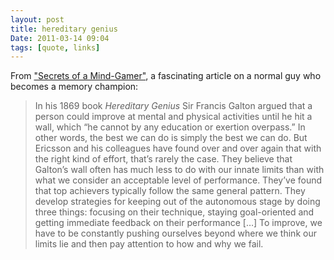 ```yaml
---
layout: post
title: hereditary genius
Date: 2011-03-14 09:04
tags: [quote, links]
---
```


From ["Secrets of a Mind-Gamer"](http://www.nytimes.com/interactive/2011/02/20/magazine/mind-secrets.html), a fascinating article on a normal guy who becomes a memory champion:
 
> In his 1869 book _Hereditary Genius_ Sir Francis Galton argued that a person
could improve at mental and physical activities until he hit a wall, which “he
cannot by any education or exertion overpass.” In other words, the best we can
do is simply the best we can do. But Ericsson and his colleagues have found
over and over again that with the right kind of effort, that’s rarely the
case. They believe that Galton’s wall often has much less to do with our
innate limits than with what we consider an acceptable level of performance.  They’ve found that top achievers typically follow the same general pattern.
They develop strategies for keeping out of the autonomous stage by doing three
things: focusing on their technique, staying goal-oriented and getting
immediate feedback on their performance […] To improve, we have to be
constantly pushing ourselves beyond where we think our limits lie and then pay
attention to how and why we fail.